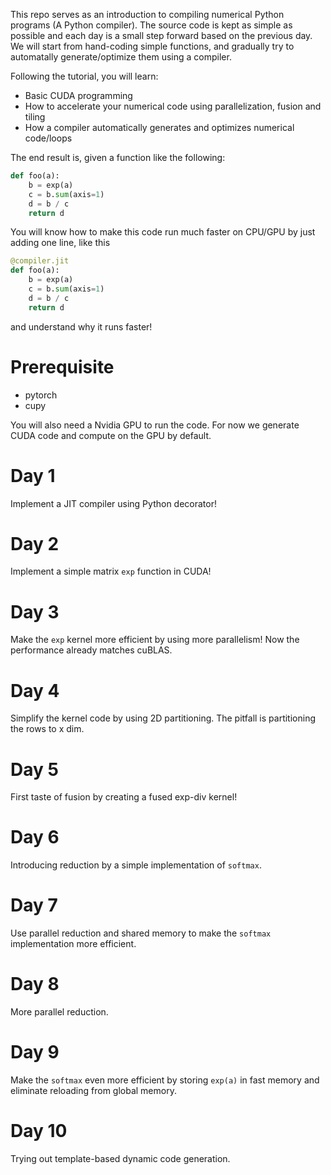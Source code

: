 This repo serves as an introduction to compiling numerical Python programs (A Python compiler). 
The source code is kept as simple as possible and each day is a small step forward based on the previous day.
We will start from hand-coding simple functions, and gradually try to automatally generate/optimize them
using a compiler.

Following the tutorial, you will learn:

* Basic CUDA programming
* How to accelerate your numerical code using parallelization, fusion and tiling
* How a compiler automatically generates and optimizes numerical code/loops

The end result is, given a function like the following:

```python
def foo(a):
    b = exp(a)
    c = b.sum(axis=1)
    d = b / c
    return d
```

You will know how to make this code run much faster on CPU/GPU by just adding one line, like this

```python
@compiler.jit
def foo(a):
    b = exp(a)
    c = b.sum(axis=1)
    d = b / c
    return d
```

and understand why it runs faster!

# Prerequisite

* pytorch
* cupy

You will also need a Nvidia GPU to run the code. For now we generate CUDA code and compute on the GPU by default.

# Day 1
Implement a JIT compiler using Python decorator!

# Day 2
Implement a simple matrix `exp` function in CUDA!

# Day 3
Make the `exp` kernel more efficient by using more parallelism! Now the performance already matches cuBLAS.

# Day 4
Simplify the kernel code by using 2D partitioning. The pitfall is partitioning the rows to x dim.

# Day 5
First taste of fusion by creating a fused exp-div kernel!

# Day 6
Introducing reduction by a simple implementation of `softmax`.

# Day 7
Use parallel reduction and shared memory to make the `softmax` implementation more efficient.

# Day 8
More parallel reduction.

# Day 9
Make the `softmax` even more efficient by storing `exp(a)` in fast memory and eliminate reloading from global memory.

# Day 10
Trying out template-based dynamic code generation.